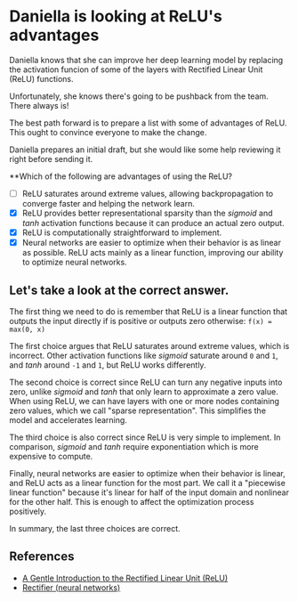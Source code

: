 # Daniella is looking at ReLU's advantages

Daniella knows that she can improve her deep learning model by replacing the activation funcion of some of the layers with Rectified Linear Unit (ReLU) functions.

Unfortunately, she knows there's going to be pushback from the team. There always is!

The best path forward is to prepare a list with some of advantages of ReLU. This ought to convince everyone to make the change.

Daniella prepares an initial draft, but she would like some help reviewing it right before sending it.

**Which of the following are advantages of using the ReLU?

- [ ]  ReLU saturates around extreme values, allowing backpropagation to converge faster and helping the network learn.
- [x]  ReLU provides better representational sparsity than the *sigmoid* and *tanh* activation functions because it can produce an actual zero output.
- [x]  ReLU is computationally straightforward to implement.
- [x]  Neural networks are easier to optimize when their behavior is as linear as possible. ReLU acts mainly as a linear function, improving our ability to optimize neural networks.

## Let's take a look at the correct answer.

The first thing we need to do is remember that ReLU is a linear function that outputs the input directly if is positive or outputs zero otherwise:
`f(x) = max(0, x)`

The first choice argues that ReLU saturates around extreme values, which is incorrect. Other activation functions like *sigmoid* saturate around `0` and `1`, and *tanh* around `-1` and `1`, but ReLU works differently.

The second choice is correct since ReLU can turn any negative inputs into zero, unlike *sigmoid* and *tanh* that only learn to approximate a zero value. When using ReLU, we can have layers with one or more nodes containing zero values, which we call "sparse representation". This simplifies the model and accelerates learning.

The third choice is also correct since ReLU is very simple to implement. In comparison, *sigmoid* and *tanh* require exponentiation which is more expensive to compute.

Finally, neural networks are easier to optimize when their behavior is linear, and ReLU acts as a linear function for the most part. We call it a "piecewise linear function" because it's linear for half of the input domain and nonlinear for the other half. This is enough to affect the optimization process positively.

In summary, the last three choices are correct.

## References
* [A Gentle Introduction to the Rectified Linear Unit (ReLU)](https://machinelearningmastery.com/rectified-linear-activation-function-for-deep-learning-neural-networks/)
* [Rectifier (neural networks)](https://en.wikipedia.org/wiki/Rectifier_(neural_networks))
